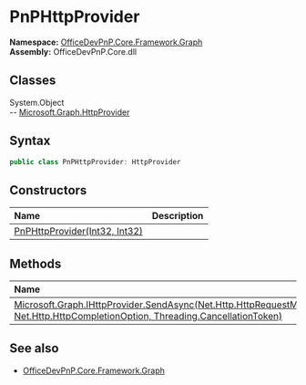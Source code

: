 # PnPHttpProvider
  
**Namespace:** [OfficeDevPnP.Core.Framework.Graph](OfficeDevPnP.Core.Framework.Graph.md)  
**Assembly:** OfficeDevPnP.Core.dll  
## Classes
System.Object  
-- [Microsoft.Graph.HttpProvider](Microsoft.Graph.HttpProvider.md)
## Syntax
```C#
public class PnPHttpProvider: HttpProvider
```
## Constructors
|**Name**|**Description**|
|:-----|:-----|
| [PnPHttpProvider(Int32, Int32)](PnPHttpProviderconstructor1details.md) | 
## Methods
|**Name**|**Description**|
|:-----|:-----|
| [Microsoft.Graph.IHttpProvider.SendAsync(Net.Http.HttpRequestMessage, Net.Http.HttpCompletionOption, Threading.CancellationToken)](PnPHttpProviderMicrosoft.Graph.IHttpProvider.SendAsyncNet.Http.HttpRequestMessageNet.Http.HttpCompletionOptionThreading.CancellationToken.md) | 
## See also
- [OfficeDevPnP.Core.Framework.Graph](OfficeDevPnP.Core.Framework.Graph.md)
